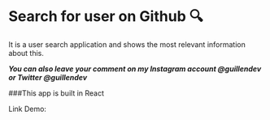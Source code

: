 # Search for user on Github 🔍


It is a user search application and shows the most relevant information about this.

***You can also leave your comment on my Instagram account @guillendev or Twitter @guillendev***

###This app is built in React

Link Demo:

